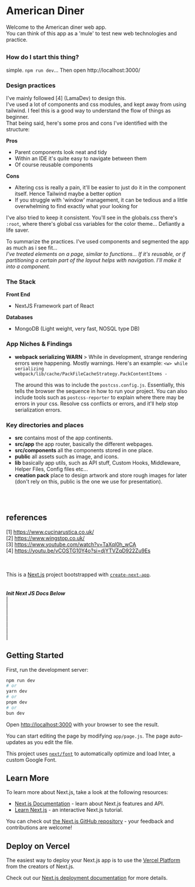  
# American Diner
Welcome to the American diner web app. <br>
You can think of this app as a 'mule' to test new web technologies and practice.<br>

##

### How do I start this thing?
simple. `npm run dev`... Then open http://localhost:3000/

### Design practices
I've mainly followed [4] (LamaDev) to design this.  
I've used a lot of components and css modules, and kept away from using tailwind. I feel this is a good way to understand the flow of things as beginner.  
That being said, here's some pros and cons I've identified with the structure:  

**Pros** 
- Parent components look neat and tidy
- Within an IDE it's quite easy to navigate between them
- Of course reusable components 

**Cons**
- Altering css is really a pain, it'll be easier to just do it in the component itself. Hence Tailwind maybe a better option
- If you struggle with 'window' management, it can be tedious and a little overwhelming to find exactly what your looking for

I've also tried to keep it consistent. You'll see in the globals.css there's `:root`, where there's global css variables for the color theme... Defiantly a life saver.

To summarize the practices. I've used components and segmented the app as much as i see fit...  
*I've treated elements on a page, similar to functions... If it's reusable, or if partitioning a certain part of the layout helps with navigation. I'll make it into a component.*

### The Stack
**Front End**
- NextJS Framework part of React

**Databases**
- MongoDB (Light weight, very fast, NOSQL type DB)

### App Niches & Findings
- **webpack serializing WARN** > While in development, strange rendering errors were happening. Mostly warnings. Here's an example:
`<w> while serializing webpack/lib/cache/PackFileCacheStrategy.PackContentItems -`

    The around this was to include the `postcss.config.js`. Essentially, this tells the browser the sequence in how to run your project. You can also include tools such as `postcss-reporter` to explain where there may be errors in your css. Resolve css conflicts or errors, and it'll help stop serialization errors. 

    
### Key directories and places

- **src** contains most of the app continents.
- **src/app** the app router, basically the different webpages.
- **src/components** all the components stored in one place.
- **public** all assets such as image, and icons.
- **lib** basically app utils, such as API stuff, Custom Hooks, Middleware, Helper Files, Config files etc...
- **creation pack** place to design artwork and store rough images for later (don't rely on this, public is the one we use for presentation).
  

<br>
<br>

## references
[1] https://www.cucinarustica.co.uk/  
[2] https://www.wingstop.co.uk/  
[3] https://www.youtube.com/watch?v=TaXql0h_wCA  
[4] https://youtu.be/vCOSTG10Y4o?si=djYTVZqD922Zu9Es <br>
<br>
<br>

This is a [Next.js](https://nextjs.org/) project bootstrapped with [`create-next-app`](https://github.com/vercel/next.js/tree/canary/packages/create-next-app).
<br>
<br>
<br>
***Init Next JS Docs Below***  
|  
|  
|  
|  
|  
|  
|  

## Getting Started  

First, run the development server:

```bash
npm run dev
# or
yarn dev
# or
pnpm dev
# or
bun dev
```

Open [http://localhost:3000](http://localhost:3000) with your browser to see the result.

You can start editing the page by modifying `app/page.js`. The page auto-updates as you edit the file.

This project uses [`next/font`](https://nextjs.org/docs/basic-features/font-optimization) to automatically optimize and load Inter, a custom Google Font.

## Learn More

To learn more about Next.js, take a look at the following resources:

- [Next.js Documentation](https://nextjs.org/docs) - learn about Next.js features and API.
- [Learn Next.js](https://nextjs.org/learn) - an interactive Next.js tutorial.

You can check out [the Next.js GitHub repository](https://github.com/vercel/next.js/) - your feedback and contributions are welcome!

## Deploy on Vercel

The easiest way to deploy your Next.js app is to use the [Vercel Platform](https://vercel.com/new?utm_medium=default-template&filter=next.js&utm_source=create-next-app&utm_campaign=create-next-app-readme) from the creators of Next.js.

Check out our [Next.js deployment documentation](https://nextjs.org/docs/deployment) for more details.

